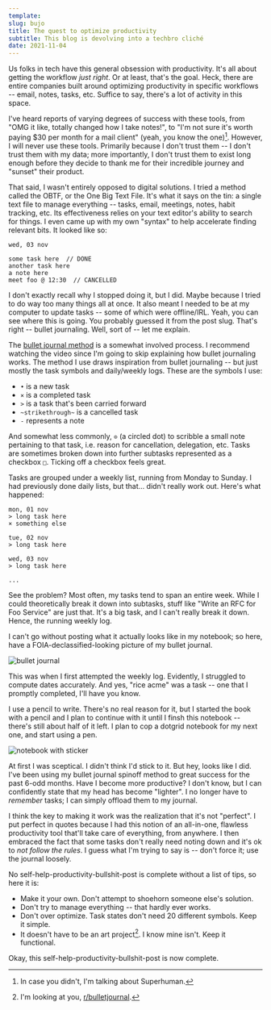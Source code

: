```yaml
---
template:
slug: bujo
title: The quest to optimize productivity
subtitle: This blog is devolving into a techbro cliché
date: 2021-11-04
---
```


Us folks in tech have this general obsession with productivity. It's all
about getting the workflow _just right_. Or at least, that's the goal.
Heck, there are entire companies built around optimizing productivity in
specific workflows -- email, notes, tasks, etc. Suffice to say, there's
a lot of activity in this space.

I've heard reports of varying degrees of success with these tools, from
"OMG it like, totally changed how I take notes!", to "I'm not sure it's
worth paying $30 per month for a mail client" (yeah, you know the
one)[^1]. However, I will never use these tools. Primarily because I
don't trust them -- I don't trust them with my data; more importantly, I
don't trust them to exist long enough before they decide to thank me for
their incredible journey and "sunset" their product.

[^1]: In case you didn't, I'm talking about Superhuman.

That said, I wasn't entirely opposed to digital solutions. I tried
a method called the OBTF, or the One Big Text File. It's what it says on
the tin: a single text file to manage everything -- tasks, email,
meetings, notes, habit tracking, etc. Its effectiveness relies on your
text editor's ability to search for things. I even came up with my own
"syntax" to help accelerate finding relevant bits. It looked like so:

```
wed, 03 nov

some task here  // DONE
another task here
a note here
meet foo @ 12:30  // CANCELLED
```

I don't exactly recall why I stopped doing it, but I did. Maybe because
I tried to do way too many things all at once. It also meant I needed to
be at my computer to update tasks -- some of which were offline/IRL.
Yeah, you can see where this is going. You probably guessed it from the
post slug. That's right -- bullet journaling. Well, sort of -- let me
explain.

The [bullet journal method](https://youtu.be/fm15cmYU0IM) is a somewhat
involved process. I recommend watching the video since I'm going to skip
explaining how bullet journaling works. The method I use draws
inspiration from bullet journaling -- but just mostly the task symbols
and daily/weekly logs. These are the symbols I use:

- `•` is a new task
- `×` is a completed task
- `>` is a task that's been carried forward
- `~strikethrough~` is a cancelled task
- `-` represents a note

And somewhat less commonly, `⊙` (a circled dot) to scribble a small note
pertaining to that task, i.e. reason for cancellation, delegation, etc.
Tasks are sometimes broken down into further subtasks represented as a
checkbox `□`. Ticking off a checkbox feels great.

Tasks are grouped under a weekly list, running from Monday to Sunday. I
had previously done daily lists, but that... didn't really work out.
Here's what happened:

```
mon, 01 nov
> long task here
× something else

tue, 02 nov
> long task here

wed, 03 nov
> long task here

...
```

See the problem? Most often, my tasks tend to span an entire week. While
I could theoretically break it down into subtasks, stuff like "Write an
RFC for Foo Service" are just that. It's a big task, and I can't really
break it down. Hence, the running weekly log.

I can't go without posting what it actually looks like in my notebook;
so here, have a FOIA-declassified-looking picture of my bullet journal.

![bullet journal](https://cdn.icyphox.sh/QzrdK.jpeg)

This was when I first attempted the weekly log. Evidently, I struggled
to compute dates accurately.  And yes, "rice acme" was a task -- one
that I promptly completed, I'll have you know. 

I use a pencil to write.  There's no real reason for it, but I started
the book with a pencil and I plan to continue with it until I finsh this
notebook -- there's still about half of it left. I plan to cop a dotgrid
notebook for my next one, and start using a pen.

![notebook with sticker](https://cdn.icyphox.sh/0psb8.jpeg)

At first I was sceptical. I didn't think I'd stick to it. But hey, looks
like I did. I've been using my bullet journal spinoff method to great
success for the past 6-odd months. Have I become more productive? I
don't know, but I can confidently state that my head has become
"lighter". I no longer have to _remember_ tasks; I can simply offload
them to my journal.

I think the key to making it work was the realization that it's not
"perfect". I put perfect in quotes because I had this notion of an
all-in-one, flawless productivity tool that'll take care of everything,
from anywhere. I then embraced the fact that some tasks don't really
need noting down and it's ok to _not follow the rules_. I guess what I'm
trying to say is -- don't force it; use the journal loosely.

No self-help-productivity-bullshit-post is complete without a list of
tips, so here it is:

- Make it your own. Don't attempt to shoehorn someone else's solution.
- Don't try to manage everything -- that hardly ever works.
- Don't over optimize. Task states don't need 20 different symbols. Keep
  it simple.
- It doesn't have to be an art project[^2]. I know mine isn't. Keep it
  functional.

[^2]: I'm looking at you,
    [r/bulletjournal](https://old.reddit.com/r/bulletjournal).

Okay, this self-help-productivity-bullshit-post is now complete.
